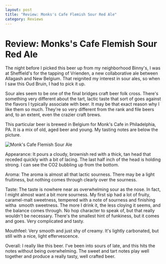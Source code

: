 ```yaml
---
layout: post
title: "Review: Monks's Cafe Flemish Sour Red Ale"
category: Reviews
---
```


Review: Monks's Cafe Flemish Sour Red Ale
=========================================

The night before I picked this beer up from my neighborhood Binny's, I was at Sheffield's for the tapping of Vrienden, a new collaborative ale between Allagash and New Belgium. That reignited my interest in sour ales, so when I saw this Oud Bruin, I had to pick it up.

Sour ales seem to be one of the final bridges craft beer folk cross. There's something very different about the tart, lactic taste that sort of goes against the flavors I typically associate with beer. It may be that exact reason why I like them so much. They're so very different from the rank and file beers and, to an extent, even the crazier craft brews.

This particular beer is brewed in Belgium for Monk's Cafe in Philadelphia, PA. It is a mix of old, aged beer and young. My tasting notes are below the picture.

![Monk's Cafe Flemish Sour Ale](http://www.yeastboundanddown.com/wp-content/uploads/2011/01/IMG_20110121_205512-300x224.jpg "Monk's Cafe Flemish Sour Ale")

Appearance: It pours a cloudy, brownish red with a thick, tan head that receded quickly with a bit of lacing. The last half inch of the head is holding strong. I can see the CO2 bubbling up from the bottom.

Aroma: The aroma is almost all that lactic sourness. There may be a light fruitiness, but nothing comes through clearly over the sourness.

Taste: The taste is nowhere near as overwhelming sour as the nose. In fact, I might almost want a bit more sourness. My first sip had a lot of fruity, caramel-malt sweetness, tempered with a note of sourness and finishing witha  smooth sweetness. The more I drink it, the less cloying it seems, and the balance comes through. No hop character to speak of, but that really wouldn't be necessary. There's the smallest hint of funkiness, but it comes and goes. Very complicated and tasty.

Mouthfeel: Very smooth and just shy of creamy. It's lightly carbonated, but still with a nice, light effervescence.

Overall: I really like this beer. I've been into sours of late, and this hits the notes without being overwhelming. The sweet and tart notes play well together and produce a really tasty, well crafted beer.